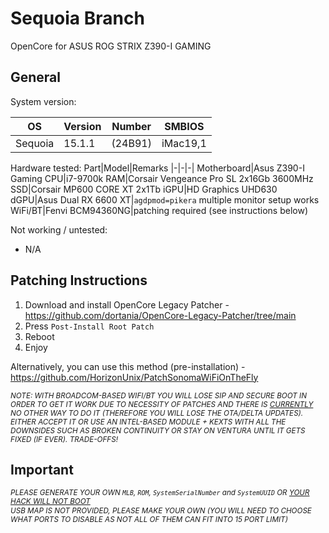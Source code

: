 # Sequoia Branch
OpenCore for ASUS ROG STRIX Z390-I GAMING

## General
System version:

OS|Version|Number|SMBIOS
|-|-|-|-|
|Sequoia|15.1.1|(24B91)|iMac19,1

Hardware tested:
Part|Model|Remarks
|-|-|-|
Motherboard|Asus Z390-I Gaming
CPU|i7-9700k
RAM|Corsair Vengeance Pro SL 2x16Gb 3600MHz
SSD|Corsair MP600 CORE XT 2x1Tb
iGPU|HD Graphics UHD630
dGPU|Asus Dual RX 6600 XT|`agdpmod=pikera` multiple monitor setup works
WiFi/BT|Fenvi BCM94360NG|patching required (see instructions below)

Not working / untested:
* N/A
## Patching Instructions
1. Download and install OpenCore Legacy Patcher - https://github.com/dortania/OpenCore-Legacy-Patcher/tree/main
2. Press `Post-Install Root Patch`
3. Reboot
4. Enjoy

Alternatively, you can use this method (pre-installation) - https://github.com/HorizonUnix/PatchSonomaWiFiOnTheFly

_<sub>NOTE: WITH BROADCOM-BASED WIFI/BT YOU WILL LOSE SIP AND SECURE BOOT IN ORDER TO GET IT WORK DUE TO NECESSITY OF PATCHES AND THERE IS <ins>CURRENTLY</ins> NO OTHER WAY TO DO IT (THEREFORE YOU WILL LOSE THE OTA/DELTA UPDATES). EITHER ACCEPT IT OR USE AN INTEL-BASED MODULE + KEXTS WITH ALL THE DOWNSIDES SUCH AS BROKEN CONTINUITY OR STAY ON VENTURA UNTIL IT GETS FIXED (IF EVER). TRADE-OFFS!</sub>_

## Important
_<sub>PLEASE GENERATE YOUR OWN `MLB`, `ROM`, `SystemSerialNumber` and `SystemUUID` OR <ins>YOUR HACK WILL NOT BOOT</ins></sub>_\
_<sub>USB MAP IS NOT PROVIDED, PLEASE MAKE YOUR OWN (YOU WILL NEED TO CHOOSE WHAT PORTS TO DISABLE AS NOT ALL OF THEM CAN FIT INTO 15 PORT LIMIT)</sub>_
